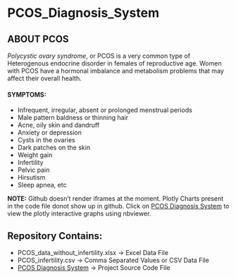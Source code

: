 # PCOS_Diagnosis_System
## ABOUT PCOS
*Polycystic ovary syndrome*, or PCOS is a very common type of Heterogenous endocrine disorder in females of reproductive age. Women with PCOS have a hormonal imbalance and metabolism problems that may affect their overall health.
#### SYMPTOMS:
* Infrequent, irregular, absent or prolonged menstrual periods
* Male pattern baldness or thinning hair
* Acne, oily skin and dandruff
* Anxiety or depression
* Cysts in the ovaries
* Dark patches on the skin
* Weight gain 
* Infertility
* Pelvic pain
* Hirsutism
* Sleep apnea, etc

**NOTE:** Github doesn’t render iframes at the moment. Plotly Charts present in the code file donot show up in github. Click on [PCOS Diagnosis System]() to view the plotly interactive graphs using nbviewer.
## Repository Contains:
* PCOS_data_without_infertility.xlsx -> Excel Data File
* PCOS_infertility.csv -> Comma Separated Values or CSV Data File
* [PCOS Diagnosis System]() -> Project Source Code File
